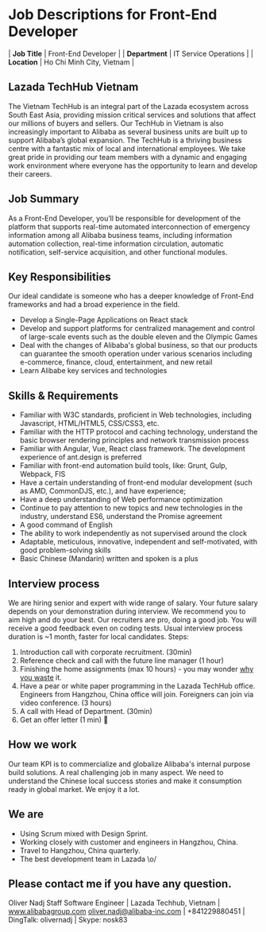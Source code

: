 # Job Descriptions for Front-End Developer

| **Job Title**  | Front-End Developer       |
| **Department** | IT Service Operations     |
| **Location**   | Ho Chi Minh City, Vietnam |

## Lazada TechHub Vietnam
The Vietnam TechHub is an integral part of the Lazada ecosystem across South East Asia, providing mission critical services and solutions that affect our millions of buyers and sellers. Our TechHub in Vietnam is also increasingly important to Alibaba as several business units are built up to support Alibaba’s global expansion. The TechHub is a thriving business centre with a fantastic mix of local and international employees. We take great pride in providing our team members with a dynamic and engaging work environment where everyone has the opportunity to learn and develop their careers.

## Job Summary
As a Front-End Developer, you’ll be responsible for development of the platform that supports real-time automated interconnection of emergency information among all Alibaba business teams, including information automation collection, real-time information circulation, automatic notification, self-service acquisition, and other functional modules.

## Key Responsibilities
Our ideal candidate is someone who has a deeper knowledge of Front-End frameworks and had a broad experience in the field.
- Develop a Single-Page Applications on React stack
- Develop and support platforms for centralized management and control of large-scale events such as the double eleven and the Olympic Games
- Deal with the changes of Alibaba's global business, so that our products can guarantee the smooth operation under various scenarios including e-commerce, finance, cloud, entertainment, and new retail
- Learn Alibabe key services and technologies

## Skills & Requirements
- Familiar with W3C standards, proficient in Web technologies, including Javascript, HTML/HTML5, CSS/CSS3, etc.
- Familiar with the HTTP protocol and caching technology, understand the basic browser rendering principles and network transmission process
- Familiar with Angular, Vue, React class framework. The development experience of ant.design is preferred
- Familiar with front-end automation build tools, like: Grunt, Gulp, Webpack, FIS
- Have a certain understanding of front-end modular development (such as AMD, CommonDJS, etc.), and have experience;
- Have a deep understanding of Web performance optimization
- Continue to pay attention to new topics and new technologies in the industry, understand ES6, understand the Promise agreement
- A good command of English
- The ability to work independently as not supervised around the clock
- Adaptable, meticulous, innovative, independent and self-motivated, with good problem-solving skills
- Basic Chinese (Mandarin) written and spoken is a plus

## Interview process
We are hiring senior and expert with wide range of salary. Your future salary depends on your demonstration during interview. We recommend you to aim high and do your best.
Our recruiters are pro, doing a good job. You will receive a good feedback even on coding tests. Usual interview process duration is ~1 month, faster for local candidates.
Steps:
1. Introduction call with corporate recruitment. (30min)
2. Reference check and call with the future line manager (1 hour)
3. Finishing the home assignments (max 10 hours) - you may wonder [why you waste][whywastefewhours] it.
4. Have a pear or white paper programming in the Lazada TechHub office. Engineers from Hangzhou, China office will join.  Foreigners can join via video conference. (3 hours)
5. A call with Head of Department. (30min)
6. Get an offer letter (1 min) 🙂

## How we work
Our team KPI is to commercialize and globalize Alibaba's internal purpose build solutions. A real challenging job in many aspect. We need to understand the Chinese local success stories and make it consumption ready in global market. We enjoy it a lot.

## We are
- Using Scrum mixed with Design Sprint.
- Working closely with customer and engineers in Hangzhou, China.
- Travel to Hangzhou, China quarterly.
- The best development team in Lazada \o/

## Please contact me if you have any question.
Oliver Nadj
Staff Software Engineer | Lazada Techhub, Vietnam | www.alibabagroup.com
oliver.nadj@alibaba-inc.com | +841229880451 | DingTalk: olivernadj |  Skype: nosk83

[//]: # (References)
[whywastefewhours]:<https://workplace.stackexchange.com/questions/18696/given-a-homework-tasks-on-a-job-interview>
